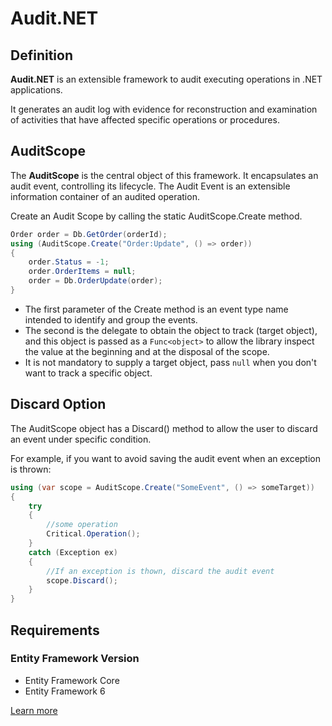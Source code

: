 # Audit.NET

## Definition

**Audit.NET** is an extensible framework to audit executing operations in .NET applications.

It generates an audit log with evidence for reconstruction and examination of activities that have affected specific operations or procedures.

## AuditScope

The **AuditScope** is the central object of this framework. It encapsulates an audit event, controlling its lifecycle. The Audit Event is an extensible information container of an audited operation.

Create an Audit Scope by calling the static AuditScope.Create method.


```csharp
Order order = Db.GetOrder(orderId);
using (AuditScope.Create("Order:Update", () => order))
{
    order.Status = -1;
    order.OrderItems = null;
    order = Db.OrderUpdate(order);
}
```

 - The first parameter of the Create method is an event type name intended to identify and group the events. 
 - The second is the delegate to obtain the object to track (target object), and this object is passed as a `Func<object>` to allow the library inspect the value at the beginning and at the disposal of the scope. 
 - It is not mandatory to supply a target object, pass `null` when you don't want to track a specific object.

## Discard Option

The AuditScope object has a Discard() method to allow the user to discard an event under specific condition.

For example, if you want to avoid saving the audit event when an exception is thrown:


```csharp
using (var scope = AuditScope.Create("SomeEvent", () => someTarget))
{
    try
    {
        //some operation
        Critical.Operation();
    }
    catch (Exception ex)
    {
        //If an exception is thown, discard the audit event
        scope.Discard();
    }
}
```

## Requirements

### Entity Framework Version

 - Entity Framework Core
 - Entity Framework 6

[Learn more](https://github.com/thepirat000/Audit.NET)
